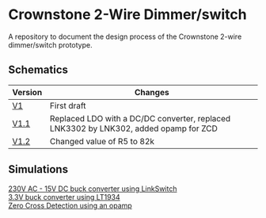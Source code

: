 # Crownstone 2-Wire Dimmer/switch
A repository to document the design process of the Crownstone 2-wire dimmer/switch prototype.


## Schematics 
| Version | Changes | 
|---|---|
| [V1](https://github.com/doodeca/crownstone-2wire-dimmerswitch/raw/main/hardware/schematics/Schematic_V1.pdf) | First draft |
| [V1.1](https://github.com/doodeca/crownstone-2wire-dimmerswitch/raw/main/hardware/schematics/Schematic_V1.1.pdf) | Replaced LDO with a DC/DC converter, replaced LNK3302 by LNK302, added opamp for ZCD |
| [V1.2](https://github.com/doodeca/crownstone-2wire-dimmerswitch/raw/main/hardware/schematics/Schematic_V1.2.pdf) | Changed value of R5 to 82k |


## Simulations
[230V AC - 15V DC buck converter using LinkSwitch](https://github.com/doodeca/crownstone-2wire-dimmerswitch/blob/main/hardware/simulations/Pspice/README.md#LNK302-buck-converter)\
[3.3V buck converter using LT1934](https://github.com/doodeca/crownstone-2wire-dimmerswitch/blob/main/hardware/simulations/LTspice/README.md#LT1934-1-buck-converter)\
[Zero Cross Detection using an opamp](https://github.com/doodeca/crownstone-2wire-dimmerswitch/blob/main/hardware/simulations/LTspice/README.md#Zero-Cross-Detection)
